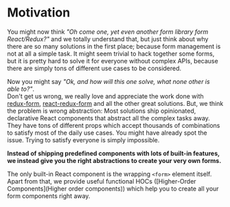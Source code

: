 # Motivation

You might now think *"Oh come one, yet even another form library form React/Redux?"* and we totally understand that, but just think about why there are so many solutions in the first place; because form management is not at all a simple task. It might seem trivial to hack together some forms, but it is pretty hard to solve it for everyone without complex APIs, because there are simply tons of different use cases to be considered.

Now you might say *"Ok, and how will this one solve, what none other is able to?"*.<br>
Don't get us wrong, we really love and appreciate the work done with [redux-form](https://github.com/erikras/redux-form), [react-redux-form](https://github.com/davidkpiano/react-redux-form) and all the other great solutions. But, we think the problem is wrong abstraction: Most solutions ship opinionated, declarative React components that abstract all the complex tasks away. They have tons of different props which accept thousands of combinations to satisfy most of the daily use cases.
You might have already spot the issue. Trying to satisfy everyone is simply impossible.

**Instead of shipping predefined components with lots of built-in features, we instead give you the right abstractions to create your very own forms.**

The only built-in React component is the wrapping `<form>` element itself. Apart from that, we provide useful functional HOCs ([Higher-Order Components](Higher order components)) which help you to create all your form components right away.
